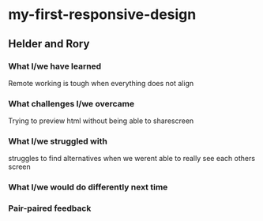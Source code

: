 # my-first-responsive-design

## Helder and Rory

### What I/we have learned

Remote working is tough when everything does not align




### What challenges I/we overcame

Trying to preview html without being able to sharescreen

### What I/we struggled with

struggles to find alternatives when we werent able to really see each others screen 

### What I/we would do differently next time

### Pair-paired feedback



